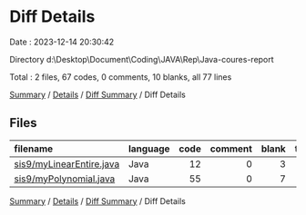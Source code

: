 # Diff Details

Date : 2023-12-14 20:30:42

Directory d:\\Desktop\\Document\\Coding\\JAVA\\Rep\\Java-coures-report

Total : 2 files,  67 codes, 0 comments, 10 blanks, all 77 lines

[Summary](results.md) / [Details](details.md) / [Diff Summary](diff.md) / Diff Details

## Files
| filename | language | code | comment | blank | total |
| :--- | :--- | ---: | ---: | ---: | ---: |
| [sis9/myLinearEntire.java](/sis9/myLinearEntire.java) | Java | 12 | 0 | 3 | 15 |
| [sis9/myPolynomial.java](/sis9/myPolynomial.java) | Java | 55 | 0 | 7 | 62 |

[Summary](results.md) / [Details](details.md) / [Diff Summary](diff.md) / Diff Details